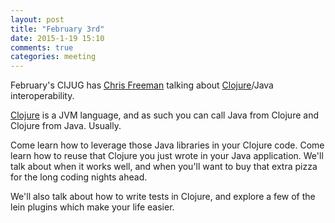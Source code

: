 ```yaml
---
layout: post
title: "February 3rd"
date: 2015-1-19 15:10
comments: true
categories: meeting
---
```

February's CIJUG has [Chris Freeman] talking about [Clojure]/Java interoperability.

[Clojure] is a JVM language, and as such you can call Java from Clojure and Clojure from Java. Usually.

Come learn how to leverage those Java libraries in your Clojure code.
Come learn how to reuse that Clojure you just wrote in your Java application.
We'll talk about when it works well, and when you'll want to buy that extra pizza for the long coding nights ahead.

We'll also talk about how to write tests in Clojure, and explore a few of the lein plugins which make your life easier.

[Clojure]: http://clojure.org
[Chris Freeman]: https://twitter.com/cwfreeman
